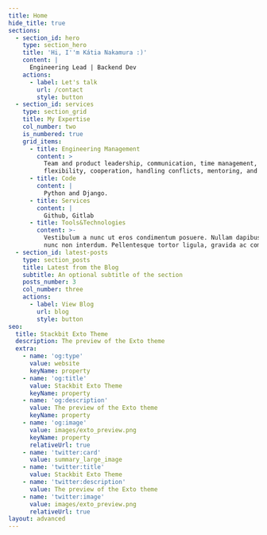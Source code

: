 ```yaml
---
title: Home
hide_title: true
sections:
  - section_id: hero
    type: section_hero
    title: 'Hi, I''m Kátia Nakamura :)'
    content: |
      Engineering Lead | Backend Dev
    actions:
      - label: Let's talk
        url: /contact
        style: button
  - section_id: services
    type: section_grid
    title: My Expertise
    col_number: two
    is_numbered: true
    grid_items:
      - title: Engineering Management
        content: >
          Team and product leadership, communication, time management,
          flexibility, cooperation, handling conflicts, mentoring, and 1on1s.
      - title: Code
        content: |
          Python and Django.
      - title: Services
        content: |
          Github, Gitlab
      - title: Tools&Technologies
        content: >-
          Vestibulum a nunc ut eros condimentum posuere. Nullam dapibus quis
          nunc non interdum. Pellentesque tortor ligula, gravida ac commodo eu.
  - section_id: latest-posts
    type: section_posts
    title: Latest from the Blog
    subtitle: An optional subtitle of the section
    posts_number: 3
    col_number: three
    actions:
      - label: View Blog
        url: blog
        style: button
seo:
  title: Stackbit Exto Theme
  description: The preview of the Exto theme
  extra:
    - name: 'og:type'
      value: website
      keyName: property
    - name: 'og:title'
      value: Stackbit Exto Theme
      keyName: property
    - name: 'og:description'
      value: The preview of the Exto theme
      keyName: property
    - name: 'og:image'
      value: images/exto_preview.png
      keyName: property
      relativeUrl: true
    - name: 'twitter:card'
      value: summary_large_image
    - name: 'twitter:title'
      value: Stackbit Exto Theme
    - name: 'twitter:description'
      value: The preview of the Exto theme
    - name: 'twitter:image'
      value: images/exto_preview.png
      relativeUrl: true
layout: advanced
---
```

